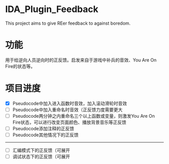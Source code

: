 # IDA_Plugin_Feedback
This project aims to give REer feedback to against boredom.



# 功能

用于给逆向人员逆向时的正反馈。启发来自于游戏中补兵的音效、You Are On Fire的状态等。



# 项目进度

- [x] Pseudocode中加入进入函数时音效，加入滚动滑轮时音效
- [ ] Pseudocode中加入重命名时音效（正反馈力度需要更大
- [ ] Pseudocode两分钟之内重命名三个以上函数或变量，则激发You Are On Fire状态，可以进行改变页面颜色、播放背景音乐等正反馈
- [ ] Pseudocode添加注释的正反馈
- [ ] Pseudocode其他情况下的正反馈

***

- [ ] 汇编模式下的正反馈（可展开
- [ ] 调试状态下的正反馈（可展开
